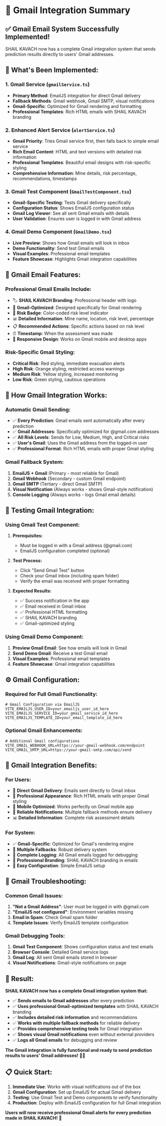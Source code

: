 # 📧 Gmail Integration Summary

## ✅ **Gmail Email System Successfully Implemented!**

SHAIL KAVACH now has a complete Gmail integration system that sends prediction results directly to users' Gmail addresses.

## 🚀 **What's Been Implemented:**

### **1. Gmail Service (`gmailService.ts`)**
- **Primary Method**: EmailJS integration for direct Gmail delivery
- **Fallback Methods**: Gmail webhook, Gmail SMTP, visual notifications
- **Gmail-Specific**: Optimized for Gmail rendering and formatting
- **Professional Templates**: Rich HTML emails with SHAIL KAVACH branding

### **2. Enhanced Alert Service (`alertService.ts`)**
- **Gmail Priority**: Tries Gmail service first, then falls back to simple email service
- **Rich Email Content**: HTML and text versions with detailed risk information
- **Professional Templates**: Beautiful email designs with risk-specific styling
- **Comprehensive Information**: Mine details, risk percentage, recommendations, timestamps

### **3. Gmail Test Component (`GmailTestComponent.tsx`)**
- **Gmail-Specific Testing**: Tests Gmail delivery specifically
- **Configuration Status**: Shows EmailJS configuration status
- **Gmail Log Viewer**: See all sent Gmail emails with details
- **User Validation**: Ensures user is logged in with Gmail address

### **4. Gmail Demo Component (`GmailDemo.tsx`)**
- **Live Preview**: Shows how Gmail emails will look in inbox
- **Demo Functionality**: Send test Gmail emails
- **Visual Examples**: Professional email templates
- **Feature Showcase**: Highlights Gmail integration capabilities

## 📧 **Gmail Email Features:**

### **Professional Gmail Emails Include:**
- 🏷️ **SHAIL KAVACH Branding**: Professional header with logo
- 📧 **Gmail-Optimized**: Designed specifically for Gmail rendering
- 🎯 **Risk Badge**: Color-coded risk level indicator
- 📊 **Detailed Information**: Mine name, location, risk level, percentage
- 📋 **Recommended Actions**: Specific actions based on risk level
- ⏰ **Timestamp**: When the assessment was made
- 🎨 **Responsive Design**: Works on Gmail mobile and desktop apps

### **Risk-Specific Gmail Styling:**
- **Critical Risk**: Red styling, immediate evacuation alerts
- **High Risk**: Orange styling, restricted access warnings
- **Medium Risk**: Yellow styling, increased monitoring
- **Low Risk**: Green styling, cautious operations

## 🔧 **How Gmail Integration Works:**

### **Automatic Gmail Sending:**
- ✅ **Every Prediction**: Gmail emails sent automatically after every prediction
- ✅ **Gmail Addresses**: Specifically optimized for @gmail.com addresses
- ✅ **All Risk Levels**: Sends for Low, Medium, High, and Critical risks
- ✅ **User's Gmail**: Uses the Gmail address from the logged-in user
- ✅ **Professional Format**: Rich HTML emails with proper Gmail styling

### **Gmail Fallback System:**
1. **EmailJS + Gmail** (Primary - most reliable for Gmail)
2. **Gmail Webhook** (Secondary - custom Gmail endpoint)
3. **Gmail SMTP** (Tertiary - direct Gmail SMTP)
4. **Visual Notification** (Always works - shows Gmail-style notification)
5. **Console Logging** (Always works - logs Gmail email details)

## 🧪 **Testing Gmail Integration:**

### **Using Gmail Test Component:**
1. **Prerequisites:**
   - Must be logged in with a Gmail address (@gmail.com)
   - EmailJS configuration completed (optional)

2. **Test Process:**
   - Click "Send Gmail Test" button
   - Check your Gmail inbox (including spam folder)
   - Verify the email was received with proper formatting

3. **Expected Results:**
   - ✅ Success notification in the app
   - ✅ Email received in Gmail inbox
   - ✅ Professional HTML formatting
   - ✅ SHAIL KAVACH branding
   - ✅ Gmail-optimized styling

### **Using Gmail Demo Component:**
1. **Preview Gmail Email**: See how emails will look in Gmail
2. **Send Demo Gmail**: Receive a test Gmail email
3. **Visual Examples**: Professional email templates
4. **Feature Showcase**: Gmail integration capabilities

## ⚙️ **Gmail Configuration:**

### **Required for Full Gmail Functionality:**
```env
# Gmail Configuration via EmailJS
VITE_EMAILJS_USER_ID=your_emailjs_user_id_here
VITE_EMAILJS_SERVICE_ID=your_gmail_service_id_here
VITE_EMAILJS_TEMPLATE_ID=your_email_template_id_here
```

### **Optional Gmail Enhancements:**
```env
# Additional Gmail configurations
VITE_GMAIL_WEBHOOK_URL=https://your-gmail-webhook.com/endpoint
VITE_GMAIL_SMTP_URL=https://your-gmail-smtp.com/api/send
```

## 🎯 **Gmail Integration Benefits:**

### **For Users:**
- 📧 **Direct Gmail Delivery**: Emails sent directly to Gmail inbox
- 🎨 **Professional Appearance**: Rich HTML emails with proper Gmail styling
- 📱 **Mobile Optimized**: Works perfectly on Gmail mobile app
- 🔔 **Reliable Notifications**: Multiple fallback methods ensure delivery
- 📊 **Detailed Information**: Complete risk assessment details

### **For System:**
- ✅ **Gmail-Specific**: Optimized for Gmail's rendering engine
- 🔄 **Multiple Fallbacks**: Robust delivery system
- 📝 **Complete Logging**: All Gmail emails logged for debugging
- 🎨 **Professional Branding**: SHAIL KAVACH branding in emails
- 🚀 **Easy Configuration**: Simple EmailJS setup

## 🚨 **Gmail Troubleshooting:**

### **Common Gmail Issues:**
1. **"Not a Gmail Address"**: User must be logged in with @gmail.com
2. **"EmailJS not configured"**: Environment variables missing
3. **Email in Spam**: Check Gmail spam folder
4. **Template Issues**: Verify EmailJS template configuration

### **Gmail Debugging Tools:**
1. **Gmail Test Component**: Shows configuration status and test emails
2. **Browser Console**: Detailed Gmail service logs
3. **Gmail Log**: All sent Gmail emails stored in browser
4. **Visual Notifications**: Gmail-style notifications on page

## 🎉 **Result:**

**SHAIL KAVACH now has a complete Gmail integration system that:**
- ✅ **Sends emails to Gmail addresses** after every prediction
- ✅ **Uses professional Gmail-optimized templates** with SHAIL KAVACH branding
- ✅ **Includes detailed risk information** and recommendations
- ✅ **Works with multiple fallback methods** for reliable delivery
- ✅ **Provides comprehensive testing tools** for Gmail integration
- ✅ **Shows visual Gmail notifications** even without external providers
- ✅ **Logs all Gmail emails** for debugging and review

**The Gmail integration is fully functional and ready to send prediction results to users' Gmail addresses!** 📧🚀

## 📋 **Quick Start:**

1. **Immediate Use**: Works with visual notifications out of the box
2. **Gmail Configuration**: Set up EmailJS for actual Gmail delivery
3. **Testing**: Use Gmail Test and Demo components to verify functionality
4. **Production**: Deploy with EmailJS configuration for full Gmail integration

**Users will now receive professional Gmail alerts for every prediction made in SHAIL KAVACH!** 🎯









